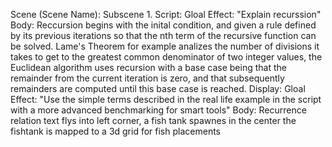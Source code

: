 Scene (Scene Name):
    Subscene 1.
        Script:
            Gloal Effect:
                "Explain recurssion"
            Body:
                Reccursion begins with the inital condition, and given a rule defined by its previous iterations so that the nth term of the recursive
                function can be solved. 
                Lame's Theorem for example analizes the number of divisions it takes to get to the greatest common denominator of two integer values,
                the Euclidean algorithm uses recursion with a base case being that the remainder from the current iteration is zero, and that subsequently 
                remainders are computed until this base case is reached.
        Display:
            Gloal Effect:
                "Use the simple terms described in the real life example in the script with a more advanced benchmarking for smart tools"
            Body:
                Recurrence relation text flys into left corner, a fish tank spawnes in the center
                the fishtank is mapped to a 3d grid for fish placements
